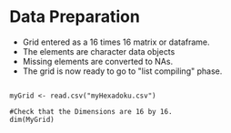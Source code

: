 Data Preparation
==========================

- Grid entered as a 16 times 16 matrix or dataframe.
- The elements are character data objects
- Missing elements are converted to NAs.
- The grid is now ready to go to "list compiling" phase.

<pre><code>
myGrid <- read.csv("myHexadoku.csv")

#Check that the Dimensions are 16 by 16. 
dim(MyGrid)

</code></pre>
